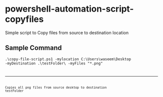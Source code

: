 # powershell-automation-script-copyfiles
Simple script to Copy files from source to destination location

## Sample Command

<code>.\copy-file-script.ps1 -mylocation C:\Users\waseem\Desktop -myDestination .\testFolder\ -myFiles "*.png"<code/>

---
  
Copies all png files from source desktop to destination testFolder
